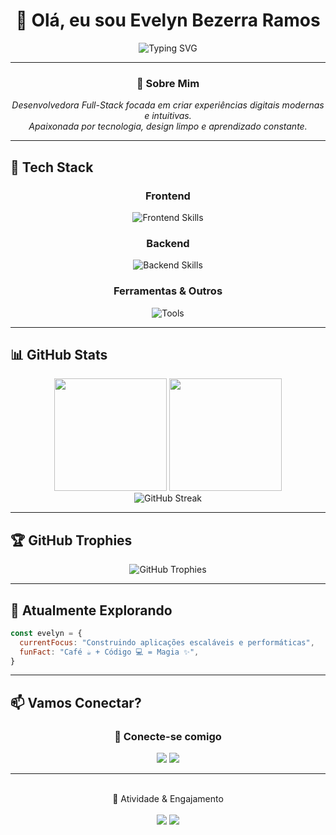 <div align="center">

# 👋 Olá, eu sou **Evelyn Bezerra Ramos**

<img src="https://readme-typing-svg.demolab.com?font=Fira+Code&size=22&duration=3000&pause=1000&color=6366F1&center=true&vCenter=true&width=435&lines=Desenvolvedora+Full-Stack;Transformando+ideias+em+código;Apaixonada+por+tecnologia" alt="Typing SVG" />

</div>

---

<div align="center">

### 💜 Sobre Mim

<em>Desenvolvedora Full-Stack focada em criar experiências digitais modernas e intuitivas. <br> Apaixonada por tecnologia, design limpo e aprendizado constante.</em>
<br>

</div>

---

## 🚀 Tech Stack

<div align="center">

### Frontend

<img src="https://skillicons.dev/icons?i=html,css,js" alt="Frontend Skills" />

### Backend

<img src="https://skillicons.dev/icons?i=nodejs,express,postgresql" alt="Backend Skills" />

### Ferramentas & Outros

<img src="https://skillicons.dev/icons?i=git,github,vscode,figma,npm" alt="Tools" />

</div>

---

## 📊 GitHub Stats

<div align="center">
  <img height="180em" src="https://github-readme-stats.vercel.app/api?username=EvelynnBR&show_icons=true&theme=tokyonight&include_all_commits=true&count_private=true&hide_border=true&bg_color=0d1117"/>
  <img height="180em" src="https://github-readme-stats.vercel.app/api/top-langs/?username=EvelynnBR&layout=compact&langs_count=8&theme=tokyonight&hide_border=true&bg_color=0d1117"/>
</div>

<div align="center">
  <img src="https://github-readme-streak-stats.herokuapp.com/?user=EvelynnBR&theme=tokyonight&hide_border=true&background=0d1117" alt="GitHub Streak" />
</div>

---

## 🏆 GitHub Trophies

<div align="center">
  <img src="https://github-profile-trophy.vercel.app/?username=EvelynnBR&theme=tokyonight&no-frame=true&no-bg=true&row=1&column=7" alt="GitHub Trophies" />
</div>

---

## 🌱 Atualmente Explorando

```javascript
const evelyn = {
  currentFocus: "Construindo aplicações escaláveis e performáticas",
  funFact: "Café ☕ + Código 💻 = Magia ✨",
}
```

---

## 📫 Vamos Conectar?

<div align="center">

### 💬 Conecte-se comigo

<p align="center">
  <a href="https://github.com/EvelynnBR"><img src="https://img.shields.io/badge/GitHub-0D1117?style=for-the-badge&logo=github&logoColor=BD93F9" /></a>
  <a href="https://www.linkedin.com/in/evelynbrdev/"><img src="https://img.shields.io/badge/LinkedIn-0D1117?style=for-the-badge&logo=linkedin&logoColor=BD93F9" /></a>
</p>


</div>

---

<br>
<div align="center">
💫 Atividade & Engajamento
<br>
<br>
<img src="https://github-readme-activity-graph.vercel.app/graph?username=EvelynnBR&theme=react-dark&hide_border=true&area=true&bg_color=0d1117" />

<img src="https://raw.githubusercontent.com/Trilokia/Trilokia/379277808c61ef204768a61bbc5d25bc7798ccf1/bottom_header.svg" />

</div>
